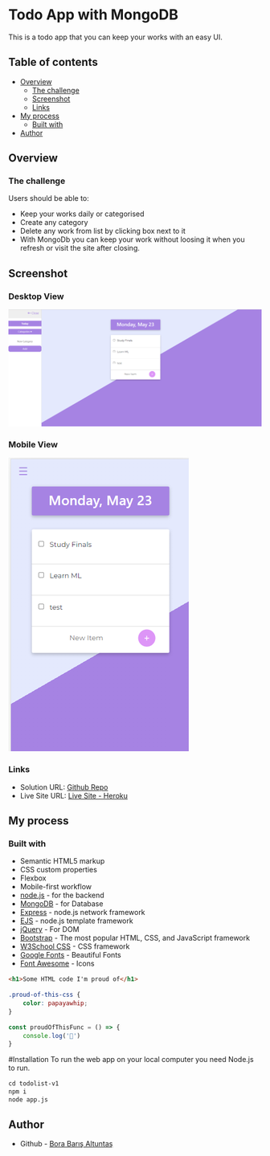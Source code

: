 # Todo App with MongoDB 

This is a todo app that you can keep your works with an easy UI.

## Table of contents

- [Overview](#overview)
    - [The challenge](#the-challenge)
    - [Screenshot](#screenshot)
    - [Links](#links)
- [My process](#my-process)
    - [Built with](#built-with)
- [Author](#author)


## Overview

### The challenge

Users should be able to:

- Keep your works daily or categorised
- Create any category 
- Delete any work from list by clicking box next to it
- With MongoDb you can keep your work without loosing it when you refresh or visit the site after closing.

## Screenshot

### Desktop View
![](design/ss.png)



### Mobile View
![](design/ss2.png)

### Links
- Solution URL: [Github Repo](https://github.com/bbaltuntas/Todo-Web-App---MongoDB)
- Live Site URL: [Live Site - Heroku](https://intense-fortress-24701.herokuapp.com/)

## My process

### Built with

- Semantic HTML5 markup
- CSS custom properties
- Flexbox
- Mobile-first workflow
- [node.js](http://nodejs.org) - for the backend
- [MongoDB](https://www.mongodb.com/) - for Database
- [Express](https://expressjs.com) - node.js network framework
- [EJS](https://ejs.co) - node.js template framework
- [jQuery](https://jquery.com/) - For DOM
- [Bootstrap](https://getbootstrap.com/) - The most popular HTML, CSS, and JavaScript framework
- [W3School CSS](https://www.w3schools.com/w3css/defaulT.asp) - CSS framework
- [Google Fonts](https://fonts.google.com) - Beautiful Fonts
- [Font Awesome](https://fontawesome.com/) - Icons


```html
<h1>Some HTML code I'm proud of</h1>
```

```css
.proud-of-this-css {
    color: papayawhip;
}
```

```js
const proudOfThisFunc = () => {
    console.log('🎉')
}
```
#Installation
To run the web app on your local computer you need Node.js to run.
```
cd todolist-v1
npm i
node app.js
```
## Author

- Github - [Bora Barış Altuntaş](https://github.com/bbaltuntas)
